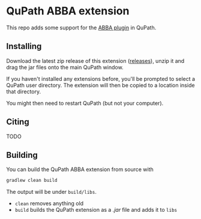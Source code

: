 # QuPath ABBA extension

This repo adds some support for the [ABBA plugin](https://abba-documentation.readthedocs.io/en/latest/) in QuPath.

## Installing

Download the latest zip release of this extension ([releases](https://github.com/BIOP/qupath-extension-abba/releases)), unzip it and drag the jar files onto the main QuPath window.

If you haven't installed any extensions before, you'll be prompted to select a QuPath user directory.
The extension will then be copied to a location inside that directory.

You might then need to restart QuPath (but not your computer).

## Citing

TODO

## Building

You can build the QuPath ABBA extension from source with

```bash
gradlew clean build
```

The output will be under `build/libs`.

* `clean` removes anything old
* `build` builds the QuPath extension as a *.jar* file and adds it to `libs` 

